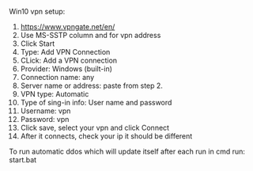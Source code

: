 Win10 vpn setup:
1. https://www.vpngate.net/en/
2. Use MS-SSTP column and for vpn address
4. Click Start
5. Type: Add VPN Connection
6. CLick: Add a VPN connection
7. Provider: Windows (built-in)
8. Connection name: any
9. Server name or address: paste from step 2.
10. VPN type: Automatic
11. Type of sing-in info: User name and password
12. Username: vpn
13. Password: vpn
14. Click save, select your vpn and click Connect
15. After it connects, check your ip it should be different

To run automatic ddos which will update itself after each run in cmd run: start.bat